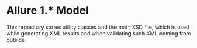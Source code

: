 # Allure 1.* Model

This repository stores utility classes and the main XSD file,
which is used while generating XML results and when validating
such XML coming from outside.